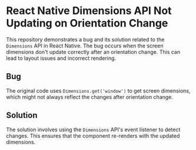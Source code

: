 # React Native Dimensions API Not Updating on Orientation Change

This repository demonstrates a bug and its solution related to the `Dimensions` API in React Native. The bug occurs when the screen dimensions don't update correctly after an orientation change. This can lead to layout issues and incorrect rendering.

## Bug
The original code uses `Dimensions.get('window')` to get screen dimensions, which might not always reflect the changes after orientation change.

## Solution
The solution involves using the `Dimensions` API's event listener to detect changes. This ensures that the component re-renders with the updated dimensions.